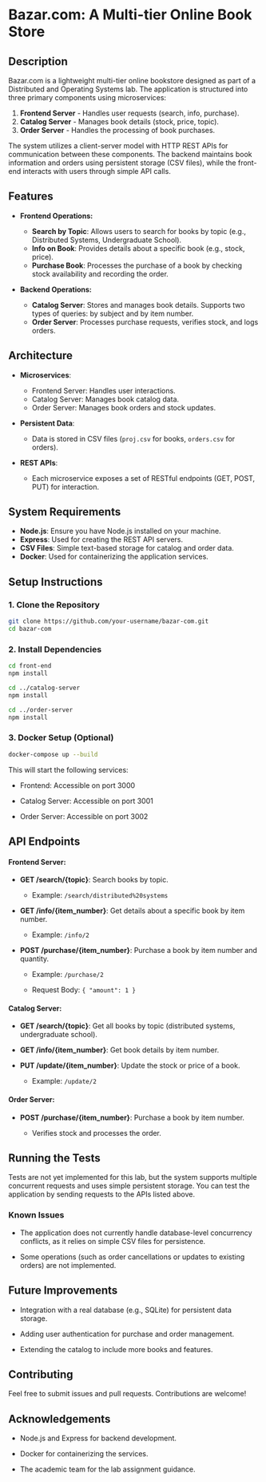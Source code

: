 # Bazar.com: A Multi-tier Online Book Store 

## Description

Bazar.com is a lightweight multi-tier online bookstore designed as part of a Distributed and Operating Systems lab. The application is structured into three primary components using microservices:

1. **Frontend Server** - Handles user requests (search, info, purchase).
2. **Catalog Server** - Manages book details (stock, price, topic).
3. **Order Server** - Handles the processing of book purchases.

The system utilizes a client-server model with HTTP REST APIs for communication between these components. The backend maintains book information and orders using persistent storage (CSV files), while the front-end interacts with users through simple API calls.

## Features

- **Frontend Operations:**
  - **Search by Topic**: Allows users to search for books by topic (e.g., Distributed Systems, Undergraduate School).
  - **Info on Book**: Provides details about a specific book (e.g., stock, price).
  - **Purchase Book**: Processes the purchase of a book by checking stock availability and recording the order.

- **Backend Operations:**
  - **Catalog Server**: Stores and manages book details. Supports two types of queries: by subject and by item number.
  - **Order Server**: Processes purchase requests, verifies stock, and logs orders.

## Architecture

- **Microservices**: 
  - Frontend Server: Handles user interactions.
  - Catalog Server: Manages book catalog data.
  - Order Server: Manages book orders and stock updates.
  
- **Persistent Data**: 
  - Data is stored in CSV files (`proj.csv` for books, `orders.csv` for orders).
  
- **REST APIs**: 
  - Each microservice exposes a set of RESTful endpoints (GET, POST, PUT) for interaction.

## System Requirements

- **Node.js**: Ensure you have Node.js installed on your machine.
- **Express**: Used for creating the REST API servers.
- **CSV Files**: Simple text-based storage for catalog and order data.
- **Docker**: Used for containerizing the application services.
  
## Setup Instructions

### 1. Clone the Repository

```bash
git clone https://github.com/your-username/bazar-com.git
cd bazar-com
```
### 2. Install Dependencies
```bash
cd front-end
npm install

cd ../catalog-server
npm install

cd ../order-server
npm install

```

### 3. Docker Setup (Optional)
```bash
docker-compose up --build
```

This will start the following services:

- Frontend: Accessible on port 3000

- Catalog Server: Accessible on port 3001

- Order Server: Accessible on port 3002

## API Endpoints

#### Frontend Server:

*   **GET /search/{topic}**: Search books by topic.
    
    *   Example: `/search/distributed%20systems`
        
*   **GET /info/{item_number}**: Get details about a specific book by item number.
    
    *   Example: `/info/2`
        
*   **POST /purchase/{item_number}**: Purchase a book by item number and quantity.
    
    *   Example: `/purchase/2`
        
    *   Request Body: `{ "amount": 1 }`
        

#### Catalog Server:

*   **GET /search/{topic}**: Get all books by topic (distributed systems, undergraduate school).
    
*   **GET /info/{item_number}**: Get book details by item number.
    
*   **PUT /update/{item_number}**: Update the stock or price of a book.
    
    *   Example: `/update/2`
        

#### Order Server:

*   **POST /purchase/{item_number}**: Purchase a book by item number.
    
    *   Verifies stock and processes the order.


## Running the Tests

Tests are not yet implemented for this lab, but the system supports multiple concurrent requests and uses simple persistent storage. You can test the application by sending requests to the APIs listed above.

### Known Issues

*   The application does not currently handle database-level concurrency conflicts, as it relies on simple CSV files for persistence.
    
*   Some operations (such as order cancellations or updates to existing orders) are not implemented.
    

## Future Improvements

*   Integration with a real database (e.g., SQLite) for persistent data storage.
    
*   Adding user authentication for purchase and order management.
    
*   Extending the catalog to include more books and features.
    

## Contributing

Feel free to submit issues and pull requests. Contributions are welcome!


## Acknowledgements

*   Node.js and Express for backend development.
    
*   Docker for containerizing the services.
    
*   The academic team for the lab assignment guidance.
